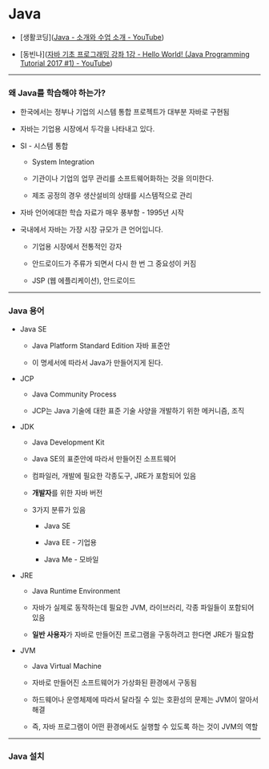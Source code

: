 # Java

- [생활코딩]([Java - 소개와 수업 소개 - YouTube](https://www.youtube.com/watch?v=qR90tdW0Hbo&list=PLuHgQVnccGMCeAy-2-llhw3nWoQKUvQck&index=2))

- [동빈나]([자바 기초 프로그래밍 강좌 1강 - Hello World! (Java Programming Tutorial 2017 #1) - YouTube](https://www.youtube.com/watch?v=wjLwmWyItWI&list=PLRx0vPvlEmdBjfCADjCc41aD4G0bmdl4R))

---

### 왜 Java를 학습해야 하는가?

- 한국에서는 정부나 기업의 시스템 통합 프로젝트가 대부분 자바로 구현됨

- 자바는 기업용 시장에서 두각을 나타내고 있다.

- SI - 시스템 통합
  
  - System Integration
  
  - 기관이나 기업의 업무 관리를 소프트웨어화하는 것을 의미한다.
  
  - 제조 공정의 경우 생산설비의 상태를 시스템적으로 관리

- 자바 언어에대한 학습 자료가 매우 풍부함 - 1995년 시작

- 국내에서 자바는 가장 시장 규모가 큰 언어입니다.
  
  - 기업용 시장에서 전통적인 강자
  
  - 안드로이드가 주류가 되면서 다시 한 번 그 중요성이 커짐
  
  - JSP (웹 에플리케이션), 안드로이드

---

### Java 용어

- Java SE
  
  - Java Platform Standard Edition 자바 표준안
  
  - 이 명세서에 따라서 Java가 만들어지게 된다.

- JCP
  
  - Java Community Process
  
  - JCP는 Java 기술에 대한 표준 기술 사양을 개발하기 위한 메커니즘, 조직

- JDK
  
  - Java Development Kit
  
  - Java SE의 표준안에 따라서 만들어진 소프트웨어
  
  - 컴파일러, 개발에 필요한 각종도구, JRE가 포함되어 있음
  
  - **개발자**를 위한 자바 버전
  
  - 3가지 분류가 있음
    
    - Java SE
    
    - Java EE - 기업용
    
    - Java Me - 모바일

- JRE
  
  - Java Runtime Environment
  
  - 자바가 실제로 동작하는데 필요한 JVM, 라이브러리, 각종 파일들이 포함되어 있음
  
  - **일반 사용자**가 자바로 만들어진 프로그램을 구동하려고 한다면 JRE가 필요함

- JVM
  
  - Java Virtual Machine
  
  - 자바로 만들어진 소프트웨어가 가상화된 환경에서 구동됨
  
  - 하드웨어나 운영체제에 따라서 달라질 수 있는 호환성의 문제는 JVM이 알아서 해결
  
  - 즉, 자바 프로그램이 어떤 환경에서도 실행할 수 있도록 하는 것이 JVM의 역할

---

### Java 설치




